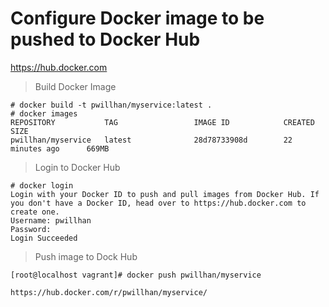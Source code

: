 # Configure Docker image to be pushed to Docker Hub

https://hub.docker.com

> Build Docker Image

```
# docker build -t pwillhan/myservice:latest .
# docker images
REPOSITORY           TAG                 IMAGE ID            CREATED             SIZE
pwillhan/myservice   latest              28d78733908d        22 minutes ago      669MB
```

> Login to Docker Hub

```
# docker login
Login with your Docker ID to push and pull images from Docker Hub. If you don't have a Docker ID, head over to https://hub.docker.com to create one.
Username: pwillhan
Password: 
Login Succeeded
```

> Push image to Dock Hub

```
[root@localhost vagrant]# docker push pwillhan/myservice

https://hub.docker.com/r/pwillhan/myservice/
```
